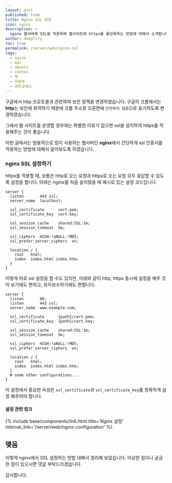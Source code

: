 ```yaml
---
layout: post
published: true
title: Nginx SSL 설정
icon: nginx
description: >
  nginx 웹서버에 SSL을 적용하여 웹사이트에 https를 활성화하는 방법에 대해서 소개합니다.
author: deeplify
toc: true
permalink: /server/web/nginx-ssl
tags:
  - nginx
  - mac
  - ubuntu
  - centos
  - 맥
  - 우분투
  - 센트오에스
---
```


구글에서 http 프로토콜과 관련하여 보안 정책을 변경하였습니다. 구글의 크롬에서는 **http**는 보안에 취약하기 때문에 크롬 주소창 오른편에 `안전하지 않음`으로 표기하도록 변경하였습니다.

그래서 웹 사이트를 운영할 경우에는 특별한 이유가 없으면 ssl을 설치하여 https를 적용해주는 것이 좋습니다.
 
이번 글에서는 범용적으로 많이 사용하는 웹서버인 **nginx**에서 간단하게 ssl 인증서를 적용하는 방법에 대해서 알아보도록 하겠습니다.

### nginx SSL 설정하기

https를 적용할 때, 보통은 http로 오는 요청과 https로 오는 요청 모두 응답할 수 있도록 설정을 합니다. 아래는 nginx를 처음 설치했을 때 예시로 있는 설정 코드입니다.

```nginx
server {
  listen       443 ssl;
  server_name  localhost;

  ssl_certificate      cert.pem;
  ssl_certificate_key  cert.key;

  ssl_session_cache    shared:SSL:1m;
  ssl_session_timeout  5m;

  ssl_ciphers  HIGH:!aNULL:!MD5;
  ssl_prefer_server_ciphers  on;

  location / {
    root   html;
    index  index.html index.htm;
  }
}
```

이렇게 따로 ssl 설정을 할 수도 있지만, 아래와 같이 http, https 동시에 설정을 해주 것이 보기에도 편하고, 유지보수하기에도 편합니다.

```nginx
server {
  listen       80;
  listen       443 ssl;
  server_name  www.example.com;

  ssl_certificate      {path}/cert.pem;
  ssl_certificate_key  {path}/cert.key;

  ssl_session_cache    shared:SSL:1m;
  ssl_session_timeout  5m;

  ssl_ciphers  HIGH:!aNULL:!MD5;
  ssl_prefer_server_ciphers  on;

  location / {
    root   html;
    index  index.html index.htm;
  }
  # some other configurations...
}
```

이 설정에서 중요한 속성은 `ssl_certificate`과 `ssl_certificate_key`를 정확하게 설정 해주어야 합니다.

#### 설정 관련 링크

{% include base/components/link.html title='Nginx 설정' internal_link='/server/web/nginx-configuration' %}

## 맺음

이렇게 nginx에서 SSL 설정하는 방법 대해서 정리해 보았습니다. 이상한 점이나 궁금한 점이 있으시면 댓글 부탁드리겠습니다.

감사합니다.
